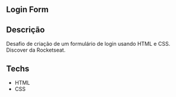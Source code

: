 ## Login Form 

## Descrição 
Desafio de criação de um formulário de login usando HTML e CSS. 
Discover da Rocketseat.

## Techs

- HTML
- CSS
